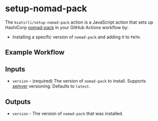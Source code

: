 # setup-nomad-pack

The `ksatirli/setup-nomad-pack` action is a JavaScript action that sets up
HashiCorp [nomad-pack](https://www.nomadproject.io) in your GitHub Actions workflow by:

- Installing a specific version of `nomad-pack` and adding it to `PATH`.

## Example Workflow

## Inputs

- `version` - (required) The version of `nomad-pack` to install. Supports
  [semver](https://www.npmjs.com/package/semver) versioning. Defaults to
  `latest`.

## Outputs

- `version` -  The version of `nomad-pack` that was installed.
